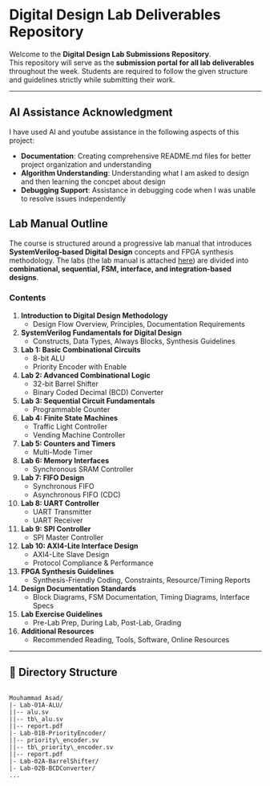 # Digital Design Lab Deliverables Repository

Welcome to the **Digital Design Lab Submissions Repository**.  
This repository will serve as the **submission portal for all lab deliverables** throughout the week. Students are required to follow the given structure and guidelines strictly while submitting their work.  

---
## AI Assistance Acknowledgment
I have used AI and youtube assistance in the following aspects of this project:
- **Documentation**: Creating comprehensive README.md files for better project organization and understanding
- **Algorithm Understanding**: Understanding what I am asked to design and then learning the concpet about design
- **Debugging Support**: Assistance in debugging code when I was unable to resolve issues independently

## Lab Manual Outline

The course is structured around a progressive lab manual that introduces **SystemVerilog-based Digital Design** concepts and FPGA synthesis methodology. The labs (the lab manual is attached [here]([url](https://docs.google.com/document/d/1OXFfLt3pLThsZbMhK5p9150xLZNFo4R9T_oMhC6NobY/edit?usp=sharing))) are divided into **combinational, sequential, FSM, interface, and integration-based designs**.  

### Contents
1. **Introduction to Digital Design Methodology**
   - Design Flow Overview, Principles, Documentation Requirements
2. **SystemVerilog Fundamentals for Digital Design**
   - Constructs, Data Types, Always Blocks, Synthesis Guidelines
3. **Lab 1: Basic Combinational Circuits**
   - 8-bit ALU  
   - Priority Encoder with Enable
4. **Lab 2: Advanced Combinational Logic**
   - 32-bit Barrel Shifter  
   - Binary Coded Decimal (BCD) Converter
5. **Lab 3: Sequential Circuit Fundamentals**
   - Programmable Counter
6. **Lab 4: Finite State Machines**
   - Traffic Light Controller  
   - Vending Machine Controller
7. **Lab 5: Counters and Timers**
   - Multi-Mode Timer
8. **Lab 6: Memory Interfaces**
   - Synchronous SRAM Controller
9. **Lab 7: FIFO Design**
   - Synchronous FIFO  
   - Asynchronous FIFO (CDC)
10. **Lab 8: UART Controller**
    - UART Transmitter  
    - UART Receiver
11. **Lab 9: SPI Controller**
    - SPI Master Controller
12. **Lab 10: AXI4-Lite Interface Design**
    - AXI4-Lite Slave Design  
    - Protocol Compliance & Performance
13. **FPGA Synthesis Guidelines**
    - Synthesis-Friendly Coding, Constraints, Resource/Timing Reports
14. **Design Documentation Standards**
    - Block Diagrams, FSM Documentation, Timing Diagrams, Interface Specs
15. **Lab Exercise Guidelines**
    - Pre-Lab Prep, During Lab, Post-Lab, Grading
16. **Additional Resources**
    - Recommended Reading, Tools, Software, Online Resources

---


## 📂 Directory Structure

```

Mouhammad Asad/
|- Lab-01A-ALU/
||-- alu.sv
||-- tb\_alu.sv
||-- report.pdf
|- Lab-01B-PriorityEncoder/
||-- priority\_encoder.sv
||-- tb\_priority\_encoder.sv
||-- report.pdf
|- Lab-02A-BarrelShifter/
|- Lab-02B-BCDConverter/
...

```

